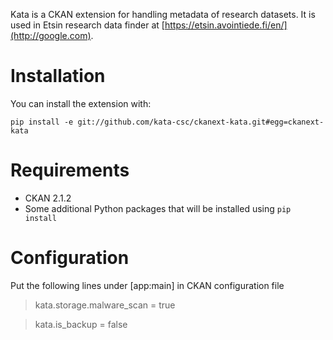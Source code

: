 Kata is a CKAN extension for handling metadata of research datasets. It is used in Etsin research data finder at [https://etsin.avointiede.fi/en/](http://google.com).

Installation
============

You can install the extension with:

`pip install -e git://github.com/kata-csc/ckanext-kata.git#egg=ckanext-kata`

Requirements
============

* CKAN 2.1.2
* Some additional Python packages that will be installed using `pip install`

Configuration
=============

Put the following lines under [app:main] in CKAN configuration file

> kata.storage.malware_scan = true

> kata.is_backup = false
